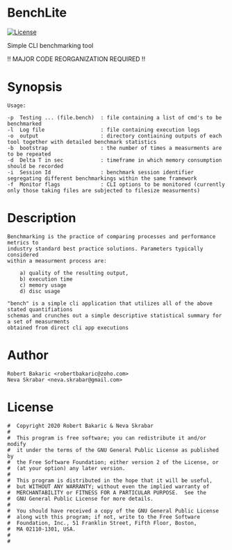 # BenchLite

[![License](https://img.shields.io/badge/license-GPL-blue.svg)]( )

Simple CLI benchmarking tool

!! MAJOR CODE REORGANIZATION REQUIRED !!

# Synopsis

	Usage:

	-p	Testing ... (file.bench)  : file containing a list of cmd's to be benchmarked
	-l	Log file                  : file containing execution logs
	-o	output                    : directory contiaining outputs of each tool together with detailed benchmark statistics
	-b	bootstrap                 : the number of times a measurments are to be repeated
	-d	Delta T in sec            : timeframe in which memory consumption should be recorded
	-i	Session Id                : benchmark session identifier segregating different benchmarkings within the same framework
	-f	Monitor flags             : CLI options to be monitored (currently only those taking files are subjected to filesize measurments)


# Description

	Benchmarking is the practice of comparing processes and performance metrics to
	industry standard best practice solutions. Parameters typically considered
	within a measurment process are:

		a) quality of the resulting output,
		b) execution time
		c) memory usage
		d) disc usage

	"bench" is a simple cli application that utilizes all of the above stated quantifiations
	schemas and crunches out a simple descriptive statistical summary for a set of measurments
	obtained from direct cli app executions

# Author

	Robert Bakaric <robertbakaric@zoho.com>
	Neva Skrabar <neva.skrabar@gmail.com>

# License



	#  Copyright 2020 Robert Bakaric & Neva Skrabar
	#  
	#  This program is free software; you can redistribute it and/or modify
	#  it under the terms of the GNU General Public License as published by
	#  the Free Software Foundation; either version 2 of the License, or
	#  (at your option) any later version.
	#  
	#  This program is distributed in the hope that it will be useful,
	#  but WITHOUT ANY WARRANTY; without even the implied warranty of
	#  MERCHANTABILITY or FITNESS FOR A PARTICULAR PURPOSE.  See the
	#  GNU General Public License for more details.
	#  
	#  You should have received a copy of the GNU General Public License
	#  along with this program; if not, write to the Free Software
	#  Foundation, Inc., 51 Franklin Street, Fifth Floor, Boston,
	#  MA 02110-1301, USA.
	#  
	#
